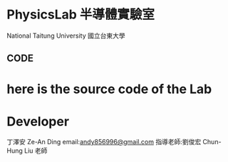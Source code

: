 # PhysicsLab 半導體實驗室 
National Taitung University  國立台東大學
## CODE
here is the source code of the Lab
=============
**Developer**
=============
丁澤安 Ze-An Ding email:andy856996@gmail.com
指導老師:劉俊宏 Chun-Hung Liu 老師
